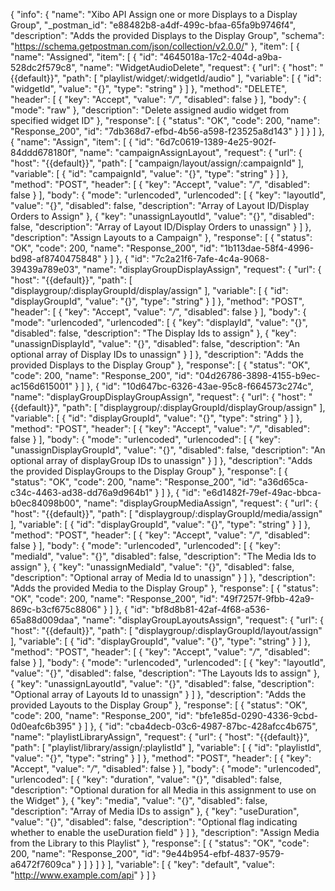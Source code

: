 {
  "info": {
    "name": "Xibo API Assign one or more Displays to a Display Group",
    "_postman_id": "e88482b8-a4df-499c-bfaa-65fa9b9746f4",
    "description": "Adds the provided Displays to the Display Group",
    "schema": "https://schema.getpostman.com/json/collection/v2.0.0/"
  },
  "item": [
    {
      "name": "Assigned",
      "item": [
        {
          "id": "4645018a-17c2-404d-a9ba-528dc2f579c8",
          "name": "WidgetAudioDelete",
          "request": {
            "url": {
              "host": "{{default}}",
              "path": [
                "playlist/widget/:widgetId/audio"
              ],
              "variable": [
                {
                  "id": "widgetId",
                  "value": "{}",
                  "type": "string"
                }
              ]
            },
            "method": "DELETE",
            "header": [
              {
                "key": "Accept",
                "value": "*/*",
                "disabled": false
              }
            ],
            "body": {
              "mode": "raw"
            },
            "description": "Delete assigned audio widget from specified widget ID"
          },
          "response": [
            {
              "status": "OK",
              "code": 200,
              "name": "Response_200",
              "id": "7db368d7-efbd-4b56-a598-f23525a8d143"
            }
          ]
        }
      ]
    },
    {
      "name": "Assign",
      "item": [
        {
          "id": "6d7c0619-1389-4e25-902f-84ddd678180f",
          "name": "campaignAssignLayout",
          "request": {
            "url": {
              "host": "{{default}}",
              "path": [
                "campaign/layout/assign/:campaignId"
              ],
              "variable": [
                {
                  "id": "campaignId",
                  "value": "{}",
                  "type": "string"
                }
              ]
            },
            "method": "POST",
            "header": [
              {
                "key": "Accept",
                "value": "*/*",
                "disabled": false
              }
            ],
            "body": {
              "mode": "urlencoded",
              "urlencoded": [
                {
                  "key": "layoutId",
                  "value": "{}",
                  "disabled": false,
                  "description": "Array of Layout ID/Display Orders to Assign"
                },
                {
                  "key": "unassignLayoutId",
                  "value": "{}",
                  "disabled": false,
                  "description": "Array of Layout ID/Display Orders to unassign"
                }
              ]
            },
            "description": "Assign Layouts to a Campaign"
          },
          "response": [
            {
              "status": "OK",
              "code": 200,
              "name": "Response_200",
              "id": "1b113dae-58f4-4996-bd98-af8740475848"
            }
          ]
        },
        {
          "id": "7c2a21f6-7afe-4c4a-9068-39439a789e03",
          "name": "displayGroupDisplayAssign",
          "request": {
            "url": {
              "host": "{{default}}",
              "path": [
                "displaygroup/:displayGroupId/display/assign"
              ],
              "variable": [
                {
                  "id": "displayGroupId",
                  "value": "{}",
                  "type": "string"
                }
              ]
            },
            "method": "POST",
            "header": [
              {
                "key": "Accept",
                "value": "*/*",
                "disabled": false
              }
            ],
            "body": {
              "mode": "urlencoded",
              "urlencoded": [
                {
                  "key": "displayId",
                  "value": "{}",
                  "disabled": false,
                  "description": "The Display Ids to assign"
                },
                {
                  "key": "unassignDisplayId",
                  "value": "{}",
                  "disabled": false,
                  "description": "An optional array of Display IDs to unassign"
                }
              ]
            },
            "description": "Adds the provided Displays to the Display Group"
          },
          "response": [
            {
              "status": "OK",
              "code": 200,
              "name": "Response_200",
              "id": "04d26786-3898-4155-b9ec-ac156d615001"
            }
          ]
        },
        {
          "id": "10d647bc-6326-43ae-95c8-f664573c274c",
          "name": "displayGroupDisplayGroupAssign",
          "request": {
            "url": {
              "host": "{{default}}",
              "path": [
                "displaygroup/:displayGroupId/displayGroup/assign"
              ],
              "variable": [
                {
                  "id": "displayGroupId",
                  "value": "{}",
                  "type": "string"
                }
              ]
            },
            "method": "POST",
            "header": [
              {
                "key": "Accept",
                "value": "*/*",
                "disabled": false
              }
            ],
            "body": {
              "mode": "urlencoded",
              "urlencoded": [
                {
                  "key": "unassignDisplayGroupId",
                  "value": "{}",
                  "disabled": false,
                  "description": "An optional array of displayGroup IDs to unassign"
                }
              ]
            },
            "description": "Adds the provided DisplayGroups to the Display Group"
          },
          "response": [
            {
              "status": "OK",
              "code": 200,
              "name": "Response_200",
              "id": "a36d65ca-c34c-4463-ad38-dd76a9d964b1"
            }
          ]
        },
        {
          "id": "e6d1482f-79ef-49ac-bbca-b0ec84098b00",
          "name": "displayGroupMediaAssign",
          "request": {
            "url": {
              "host": "{{default}}",
              "path": [
                "displaygroup/:displayGroupId/media/assign"
              ],
              "variable": [
                {
                  "id": "displayGroupId",
                  "value": "{}",
                  "type": "string"
                }
              ]
            },
            "method": "POST",
            "header": [
              {
                "key": "Accept",
                "value": "*/*",
                "disabled": false
              }
            ],
            "body": {
              "mode": "urlencoded",
              "urlencoded": [
                {
                  "key": "mediaId",
                  "value": "{}",
                  "disabled": false,
                  "description": "The Media Ids to assign"
                },
                {
                  "key": "unassignMediaId",
                  "value": "{}",
                  "disabled": false,
                  "description": "Optional array of Media Id to unassign"
                }
              ]
            },
            "description": "Adds the provided Media to the Display Group"
          },
          "response": [
            {
              "status": "OK",
              "code": 200,
              "name": "Response_200",
              "id": "49f7257f-9fbb-42a9-869c-b3cf675c8806"
            }
          ]
        },
        {
          "id": "bf8d8b81-42af-4f68-a536-65a88d009daa",
          "name": "displayGroupLayoutsAssign",
          "request": {
            "url": {
              "host": "{{default}}",
              "path": [
                "displaygroup/:displayGroupId/layout/assign"
              ],
              "variable": [
                {
                  "id": "displayGroupId",
                  "value": "{}",
                  "type": "string"
                }
              ]
            },
            "method": "POST",
            "header": [
              {
                "key": "Accept",
                "value": "*/*",
                "disabled": false
              }
            ],
            "body": {
              "mode": "urlencoded",
              "urlencoded": [
                {
                  "key": "layoutId",
                  "value": "{}",
                  "disabled": false,
                  "description": "The Layouts Ids to assign"
                },
                {
                  "key": "unassignLayoutId",
                  "value": "{}",
                  "disabled": false,
                  "description": "Optional array of Layouts Id to unassign"
                }
              ]
            },
            "description": "Adds the provided Layouts to the Display Group"
          },
          "response": [
            {
              "status": "OK",
              "code": 200,
              "name": "Response_200",
              "id": "bfe1e85d-0290-4336-9cbd-0d0eafc6b395"
            }
          ]
        },
        {
          "id": "cba4decb-03c6-4987-87bc-428afcc4b675",
          "name": "playlistLibraryAssign",
          "request": {
            "url": {
              "host": "{{default}}",
              "path": [
                "playlist/library/assign/:playlistId"
              ],
              "variable": [
                {
                  "id": "playlistId",
                  "value": "{}",
                  "type": "string"
                }
              ]
            },
            "method": "POST",
            "header": [
              {
                "key": "Accept",
                "value": "*/*",
                "disabled": false
              }
            ],
            "body": {
              "mode": "urlencoded",
              "urlencoded": [
                {
                  "key": "duration",
                  "value": "{}",
                  "disabled": false,
                  "description": "Optional duration for all Media in this assignment to use on the Widget"
                },
                {
                  "key": "media",
                  "value": "{}",
                  "disabled": false,
                  "description": "Array of Media IDs to assign"
                },
                {
                  "key": "useDuration",
                  "value": "{}",
                  "disabled": false,
                  "description": "Optional flag indicating whether to enable the useDuration field"
                }
              ]
            },
            "description": "Assign Media from the Library to this Playlist"
          },
          "response": [
            {
              "status": "OK",
              "code": 200,
              "name": "Response_200",
              "id": "9e44b954-efbf-4837-9579-a6472f7609ca"
            }
          ]
        }
      ]
    }
  ],
  "variable": [
    {
      "key": "default",
      "value": "http://www.example.com/api"
    }
  ]
}